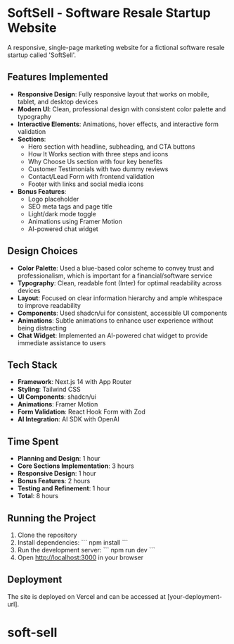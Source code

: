 # SoftSell - Software Resale Startup Website

A responsive, single-page marketing website for a fictional software resale startup called 'SoftSell'.

## Features Implemented

- **Responsive Design**: Fully responsive layout that works on mobile, tablet, and desktop devices
- **Modern UI**: Clean, professional design with consistent color palette and typography
- **Interactive Elements**: Animations, hover effects, and interactive form validation
- **Sections**:
  - Hero section with headline, subheading, and CTA buttons
  - How It Works section with three steps and icons
  - Why Choose Us section with four key benefits
  - Customer Testimonials with two dummy reviews
  - Contact/Lead Form with frontend validation
  - Footer with links and social media icons
- **Bonus Features**:
  - Logo placeholder
  - SEO meta tags and page title
  - Light/dark mode toggle
  - Animations using Framer Motion
  - AI-powered chat widget

## Design Choices

- **Color Palette**: Used a blue-based color scheme to convey trust and professionalism, which is important for a financial/software service
- **Typography**: Clean, readable font (Inter) for optimal readability across devices
- **Layout**: Focused on clear information hierarchy and ample whitespace to improve readability
- **Components**: Used shadcn/ui for consistent, accessible UI components
- **Animations**: Subtle animations to enhance user experience without being distracting
- **Chat Widget**: Implemented an AI-powered chat widget to provide immediate assistance to users

## Tech Stack

- **Framework**: Next.js 14 with App Router
- **Styling**: Tailwind CSS
- **UI Components**: shadcn/ui
- **Animations**: Framer Motion
- **Form Validation**: React Hook Form with Zod
- **AI Integration**: AI SDK with OpenAI

## Time Spent

- **Planning and Design**: 1 hour
- **Core Sections Implementation**: 3 hours
- **Responsive Design**: 1 hour
- **Bonus Features**: 2 hours
- **Testing and Refinement**: 1 hour
- **Total**: 8 hours

## Running the Project

1. Clone the repository
2. Install dependencies:
   \`\`\`
   npm install
   \`\`\`
3. Run the development server:
   \`\`\`
   npm run dev
   \`\`\`
4. Open [http://localhost:3000](http://localhost:3000) in your browser

## Deployment

The site is deployed on Vercel and can be accessed at [your-deployment-url].
# soft-sell
